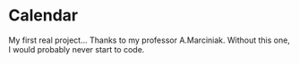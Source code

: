 # Calendar
My first real project... Thanks to my professor A.Marciniak. Without this one, I would probably never start to code.
